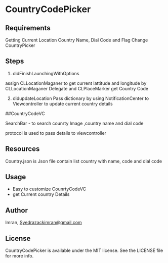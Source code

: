 # CountryCodePicker

## Requirements
Getting Current Location Country Name, Dial Code and Flag
Change CountryPicker

## Steps
1. didFinishLaunchingWithOptions 

assign CLLocationMaganer to get current lattitude and longitude
by CLLocationMaganer Delegate and CLPlaceMarker get Country Code 

2. didupdateLocation
Pass dictionary by using NotificationCenter to Viewcontroller to update current country details

##CountryCodeVC

SearchBar - to search counrty
Image ,country name and dial code 

protocol is used to pass details to viewcontroller 


## Resources
Country.json is Json file contain list country with name, code and dial code

## Usage

* Easy to customize CounrtyCodeVC 
* get Current country Details 



## Author

Imran, Syedrazackimran@gmail.com

## License

CountryCodePicker is available under the MIT license. See the LICENSE file for more info.

